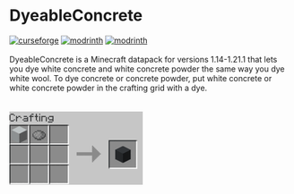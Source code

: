 # DyeableConcrete
[<img alt="curseforge" height="56" src="https://cdn.jsdelivr.net/npm/@intergrav/devins-badges@3/assets/cozy/available/curseforge_vector.svg">](https://www.curseforge.com/minecraft/data-packs/dyeableconcrete)
[<img alt="modrinth" height="56" src="https://cdn.jsdelivr.net/npm/@intergrav/devins-badges@3/assets/cozy/available/modrinth_vector.svg">](https://modrinth.com/datapack/dyeableconcrete)
[<img alt="modrinth" height="56" src="https://misterpug51.github.io/images/available_on_planetminecraft_cozy_vector.svg">](https://www.planetminecraft.com/data-pack/dyeableconcrete/)
<br>
<br>
DyeableConcrete is a Minecraft datapack for versions 1.14-1.21.1 that lets you dye white concrete and white concrete powder the same way you dye white wool. To dye concrete or concrete powder, put white concrete or white concrete powder in the crafting grid with a dye.
<br>
<br>
<br>
![Crafting recipes](https://raw.githubusercontent.com/MISTERPUG51/DyableConcrete/main/screenshots/crafting.gif)

